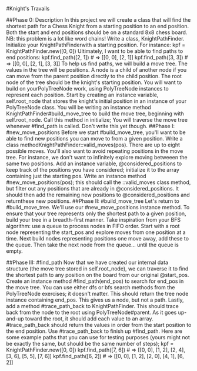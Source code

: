 #Knight's Travails

##Phase 0: Description
In this project we will create a class that will find the shortest path for a Chess Knight from a starting position to an end position. Both the start and end positions should be on a standard 8x8 chess board.
NB: this problem is a lot like word chains!
Write a class, KnightPathFinder. Initialize your KnightPathFinderwith a starting position. For instance:
kpf = KnightPathFinder.new([0, 0])
Ultimately, I want to be able to find paths to end positions:
kpf.find_path([2, 1]) # => [[0, 0], [2, 1]]
kpf.find_path([3, 3]) # => [[0, 0], [2, 1], [3, 3]]
To help us find paths, we will build a move tree. The values in the tree will be positions. A node is a child of another node if you can move from the parent position directly to the child position. The root node of the tree should be the knight's starting position. You will want to build on yourPolyTreeNode work, using PolyTreeNode instances to represent each position.
Start by creating an instance variable, self.root_node that stores the knight's initial position in an instance of your PolyTreeNode class.
You will be writing an instance method KnightPathFinder#build_move_tree to build the move tree, beginning with self.root_node. Call this method in initialize; You will traverse the move tree whenever #find_path is called. Don't write this yet though.
##Phase I: #new_move_positions
Before we start #build_move_tree, you'll want to be able to find new positions you can move to from a given position. Write a class methodKnightPathFinder::valid_moves(pos). There are up to eight possible moves.
You'll also want to avoid repeating positions in the move tree. For instance, we don't want to infinitely explore moving betweeen the same two positions. Add an instance variable, @considered_positions to keep track of the positions you have considered; initialize it to the array containing just the starting pos. Write an instance method #new_move_positions(pos); this should call the ::valid_moves class method, but filter out any positions that are already in @considered_positions. It should then add the remaining new positions to @considered_positions and returnthese new positions.
##Phase II: #build_move_tree
Let's return to #build_move_tree. We'll use our #new_move_positions instance method.
To ensure that your tree represents only the shortest path to a given position, build your tree in a breadth-first manner. Take inspiration from your BFS algorithm: use a queue to process nodes in FIFO order. Start with a root node representing the start_pos and explore moves from one position at a time.
Next build nodes representing positions one move away, add these to the queue. Then take the next node from the queue... until the queue is empty.

##Phase III: #find_path
Now that we have created our internal data structure (the move tree stored in self.root_node), we can traverse it to find the shortest path to any position on the board from our original @start_pos.
Create an instance method #find_path(end_pos) to search for end_pos in the move tree. You can use either dfs or bfs search methods from the PolyTreeNode exercises; it doesn't matter. This should return the tree node instance containing end_pos.
This gives us a node, but not a path. Lastly, add a method #trace_path_back to KnightPathFinder. This should trace back from the node to the root using PolyTreeNode#parent. As it goes up-and-up toward the root, it should add each value to an array. #trace_path_back should return the values in order from the start position to the end position.
Use #trace_path_back to finish up #find_path.
Here are some example paths that you can use for testing purposes (yours might not be exactly the same, but should be the same number of steps);
kpf = KnightPathFinder.new([0, 0])
kpf.find_path([7, 6]) # => [[0, 0], [1, 2], [2, 4], [3, 6], [5, 5], [7, 6]]
kpf.find_path([6, 2]) # => [[0, 0], [1, 2], [2, 0], [4, 1], [6, 2]]

